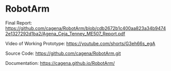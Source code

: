 # RobotArm

Final Report: https://github.com/cagena/RobotArm/blob/cdb2672b1c400aa823a34b94742e1327292d1ba2/Agena_Ceja_Tenney_ME507_Report.pdf

Video of Working Prototype: https://youtube.com/shorts/G3eh66s_egA

Source Code: https://github.com/cagena/RobotArm.git

Documentation: https://cagena.github.io/RobotArm/
